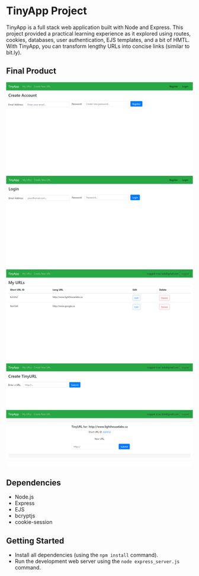 # TinyApp Project

TinyApp is a full stack web application built with Node and Express. This project provided a practical learning experience as it explored using routes, cookies, databases, user authentication, EJS templates, and a bit of HMTL. With TinyApp, you can transform lengthy URLs into concise links (similar to bit.ly).

## Final Product


!["register"](https://github.com/liisawiild/tinyapp/blob/master/docs/urls_register.png?raw=true)
!["login"](https://github.com/liisawiild/tinyapp/blob/master/docs/urls_login.png?raw=true)
!["main urls page when logged in"](https://github.com/liisawiild/tinyapp/blob/master/docs/urls_index.png?raw=true)
!["create tinyURL"](https://github.com/liisawiild/tinyapp/blob/master/docs/urls_new.png?raw=true)
!["new tinyURL"](https://github.com/liisawiild/tinyapp/blob/master/docs/urls_show.png?raw=true)


## Dependencies

- Node.js
- Express
- EJS
- bcryptjs
- cookie-session

## Getting Started

- Install all dependencies (using the `npm install` command).
- Run the development web server using the `node express_server.js` command.
